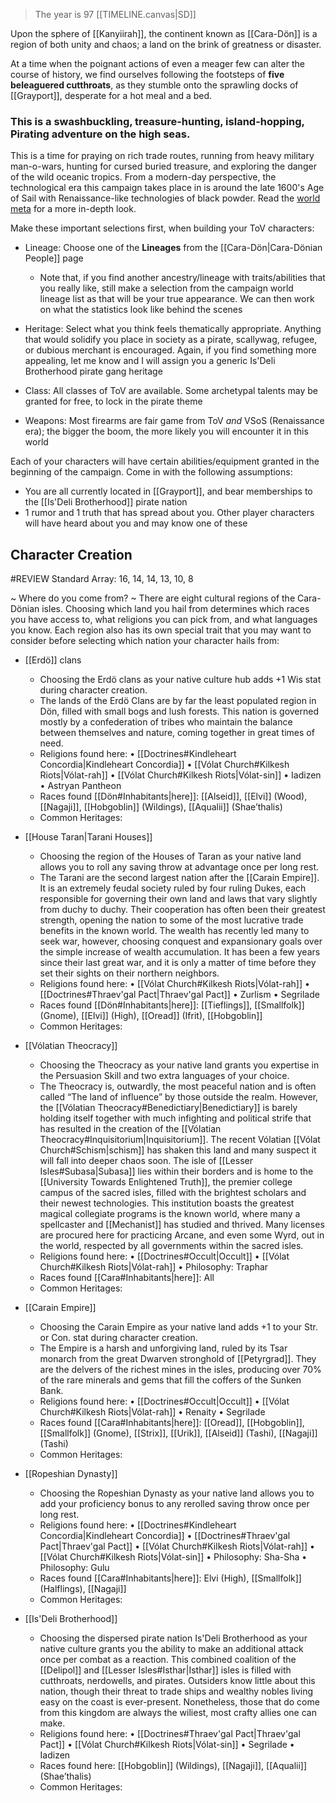 > The year is 97 [[TIMELINE.canvas|SD]]

Upon the sphere of [[Kanyiirah]], the continent known as [[Cara-Dön]] is a region of both unity and chaos; a land on the brink of greatness or disaster. 

At a time when the poignant actions of even a meager few can alter the course of history, we find ourselves following the footsteps of **five beleaguered cutthroats**, as they stumble onto the sprawling docks of [[Grayport]], desperate for a hot meal and a bed.


### This is a swashbuckling, treasure-hunting, island-hopping, Pirating adventure on the high seas.

This is a time for praying on rich trade routes, running from heavy military man-o-wars, hunting for cursed buried treasure, and exploring the danger of the wild oceanic tropics. From a modern-day perspective, the technological era this campaign takes place in is around the late 1600's Age of Sail with Renaissance-like technologies of black powder. Read the [world meta](https://www.worldanvil.com/w/kanyiirah-jrpryer/meta) for a more in-depth look.   
  
Make these important selections first, when building your ToV characters:

- Lineage: Choose one of the **Lineages** from the [[Cara-Dön|Cara-Dönian People]] page
	- Note that, if you find another ancestry/lineage with traits/abilities that you really like, still make a selection from the campaign world lineage list as that will be your true appearance. We can then work on what the statistics look like behind the scenes

- Heritage: Select what you think feels thematically appropriate. Anything that would solidify you place in society as a pirate, scallywag, refugee, or dubious merchant is encouraged. Again, if you find something more appealing, let me know and I will assign you a generic Is'Deli Brotherhood pirate gang heritage

- Class: All classes of ToV are available. Some archetypal talents may be granted for free, to lock in the pirate theme

- Weapons: Most firearms are fair game from ToV _and_ VSoS (Renaissance era); the bigger the boom, the more likely you will encounter it in this world


Each of your characters will have certain abilities/equipment granted in the beginning of the campaign. Come in with the following assumptions:
- You are all currently located in [[Grayport]], and bear memberships to the [[Is'Deli Brotherhood]] pirate nation
- 1 rumor and 1 truth that has spread about you. Other player characters will have heard about you and may know one of these

## Character Creation
#REVIEW 
Standard Array: 16, 14, 14, 13, 10, 8

~ Where do you come from? ~
There are eight cultural regions of the Cara-Dönian isles. Choosing which land you hail from determines which races you have access to, what religions you can pick from, and what languages you know. Each region also has its own special trait that you may want to consider before selecting which nation your character hails from:

- [[Erdö]] clans
	- Choosing the Erdö clans as your native culture hub adds +1 Wis stat during character creation. 
	- The lands of the Erdö Clans are by far the least populated region in Dön, filled with small bogs and lush forests. This nation is governed mostly by a confederation of tribes who maintain the balance between themselves and nature, coming together in great times of need. 
	- Religions found here: • [[Doctrines#Kindleheart Concordia|Kindleheart Concordia]] • [[Vólat Church#Kilkesh Riots|Vólat-rah]] • [[Vólat Church#Kilkesh Riots|Vólat-sin]] • Iadizen • Astryan Pantheon
	- Races found [[Dön#Inhabitants|here]]: [[Alseid]], [[Elvi]] (Wood), [[Nagaji]], [[Hobgoblin]] (Wildings), [[Aqualii]] (Shae’thalis)
	- Common Heritages:

- [[House Taran|Tarani Houses]] 
	- Choosing the region of the Houses of Taran as your native land allows you to roll any saving throw at advantage once per long rest.
	- The Tarani are the second largest nation after the [[Carain Empire]]. It is an extremely feudal society ruled by four ruling Dukes, each responsible for governing their own land and laws that vary slightly from duchy to duchy. Their cooperation has often been their greatest strength, opening the nation to some of the most lucrative trade benefits in the known world. The wealth has recently led many to seek war, however, choosing conquest and expansionary goals over the simple increase of wealth accumulation. It has been a few years since their last great war, and it is only a matter of time before they set their sights on their northern neighbors. 
	- Religions found here: • [[Vólat Church#Kilkesh Riots|Vólat-rah]] • [[Doctrines#Thraev'gal Pact|Thraev'gal Pact]] • Zurlism • Segrilade 
	- Races found [[Dön#Inhabitants|here]]: [[Tieflings]], [[Smallfolk]] (Gnome), [[Elvi]] (High), [[Oread]] (Ifrit), [[Hobgoblin]]
	- Common Heritages:

- [[Vólatian Theocracy]]
	- Choosing the Theocracy as your native land grants you expertise in the Persuasion Skill and two extra languages of your choice. 
	- The Theocracy is, outwardly, the most peaceful nation and is often called “The land of influence” by those outside the realm. However, the [[Vólatian Theocracy#Benedictiary|Benedictiary]] is barely holding itself together with much infighting and political strife that has resulted in the creation of the [[Vólatian Theocracy#Inquisitorium|Inquisitorium]]. The recent Vólatian [[Vólat Church#Schism|schism]] has shaken this land and many suspect it will fall into deeper chaos soon. The isle of [[Lesser Isles#Subasa|Subasa]] lies within their borders and is home to the [[University Towards Enlightened Truth]], the premier college campus of the sacred isles, filled with the brightest scholars and their newest technologies. This institution boasts the greatest magical collegiate programs is the known world, where many a spellcaster and [[Mechanist]] has studied and thrived. Many licenses are procured here for practicing Arcane, and even some Wyrd, out in the world, respected by all governments within the sacred isles. 
	- Religions found here: • [[Doctrines#Occult|Occult]] • [[Vólat Church#Kilkesh Riots|Vólat-rah]] • Philosophy: Traphar 
	- Races found [[Cara#Inhabitants|here]]: All
	- Common Heritages:

- [[Carain Empire]]
	- Choosing the Carain Empire as your native land adds +1 to your Str. or Con. stat during character creation. 
	- The Empire is a harsh and unforgiving land, ruled by its Tsar monarch from the great Dwarven stronghold of [[Petyrgrad]]. They are the delvers of the richest mines in the isles, producing over 70% of the rare minerals and gems that fill the coffers of the Sunken Bank. 
	- Religions found here: • [[Doctrines#Occult|Occult]] • [[Vólat Church#Kilkesh Riots|Vólat-rah]] • Renaity • Segrilade 
	- Races found [[Cara#Inhabitants|here]]: [[Oread]], [[Hobgoblin]], [[Smallfolk]] (Gnome), [[Strix]], [[Urik]], [[Alseid]] (Tashi), [[Nagaji]] (Tashi)
	- Common Heritages:

- [[Ropeshian Dynasty]]
	- Choosing the Ropeshian Dynasty as your native land allows you to add your proficiency bonus to any rerolled saving throw once per long rest.
	- Religions found here: • [[Doctrines#Kindleheart Concordia|Kindleheart Concordia]] • [[Doctrines#Thraev'gal Pact|Thraev'gal Pact]] • [[Vólat Church#Kilkesh Riots|Vólat-rah]] • [[Vólat Church#Kilkesh Riots|Vólat-sin]] • Philosophy: Sha-Sha • Philosophy: Gulu 
	- Races found [[Cara#Inhabitants|here]]: Elvi (High), [[Smallfolk]] (Halflings), [[Nagaji]]
	- Common Heritages:

- [[Is'Deli Brotherhood]]
	- Choosing the dispersed pirate nation Is'Deli Brotherhood as your native culture grants you the ability to make an additional attack once per combat as a reaction. This combined coalition of the [[Delipol]] and [[Lesser Isles#Isthar|Isthar]] isles is filled with cutthroats, nerdowells, and pirates. Outsiders know little about this nation, though their threat to trade ships and wealthy nobles living easy on the coast is ever-present. Nonetheless, those that do come from this kingdom are always the wiliest, most crafty allies one can make. 
	- Religions found here: • [[Doctrines#Thraev'gal Pact|Thraev'gal Pact]] • [[Vólat Church#Kilkesh Riots|Vólat-sin]] • Segrilade • Iadizen 
	- Races found here: [[Hobgoblin]] (Wildings), [[Nagaji]], [[Aqualii]] (Shae’thalis)
	- Common Heritages: